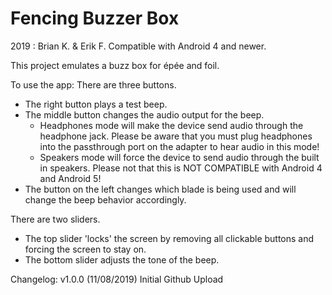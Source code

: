 # Fencing Buzzer Box
2019 : Brian K. & Erik F.
Compatible with Android 4 and newer.

This project emulates a buzz box for épée and foil. 

To use the app:
There are three buttons. 
 - The right button plays a test beep.
 - The middle button changes the audio output for the beep. 
    * Headphones mode will make the device send audio through the headphone jack. Please be aware that you must plug headphones into the passthrough port on the adapter to hear audio in this mode!
    * Speakers mode will force the device to send audio through the built in speakers. Please not that this is NOT COMPATIBLE with Android 4 and Android 5!
 - The button on the left changes which blade is being used and will change the beep behavior accordingly.

There are two sliders.
 - The top slider 'locks' the screen by removing all clickable buttons and forcing the screen to stay on.
 - The bottom slider adjusts the tone of the beep.


Changelog:
v1.0.0 (11/08/2019)
Initial Github Upload
